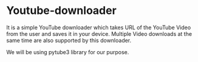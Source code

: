 # Youtube-downloader
It is a simple YouTube downloader which takes URL of the YouTube Video from the user and saves it in your device. Multiple Video downloads at the same time are also supported by this downloader. 

We will be using pytube3 library for our purpose.
